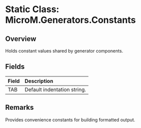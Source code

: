 # Static Class: MicroM.Generators.Constants

## Overview
Holds constant values shared by generator components.

## Fields
| Field | Description |
|:--|:--|
| TAB | Default indentation string. |

## Remarks
Provides convenience constants for building formatted output.
